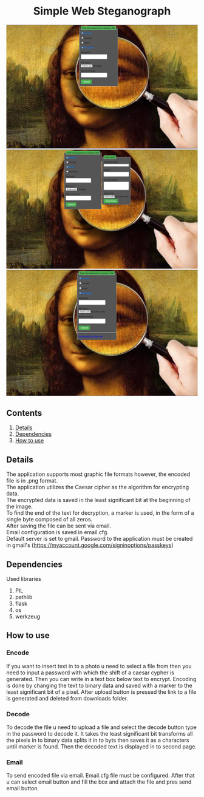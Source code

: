 <div align="center">
    <h1>Simple Web Steganograph</h1>
</div>


![](/screenshots/sc1.png)
![](/screenshots/sc2_with_email.png)
![](/screenshots/sc3_after_encoding.png)

## Contents ##
1. [Details](#details)
2. [Dependencies](#dependencies)
3. [How to use](#how_to_use)


<a name="details"></a>
## Details ##
The application supports most graphic file formats however, the encoded file is in .png format.  
The application utilizes the Caesar cipher as the algorithm for encrypting data.  
The encrypted data is saved in the least significant bit at the beginning of the image.  
To find the end of the text for decryption, a marker is used, in the form of a single byte composed of all zeros.  
After saving the file can be sent via email.  
Email configuration is saved in email.cfg.  
Default server is set to gmail. Password to the application must be created in gmail's (https://myaccount.google.com/signinoptions/passkeys) 


<a name="dependencies"></a>
## Dependencies ##
Used libraries
1. PIL
2. pathlib
3. flask
4. os
5. werkzeug


<a name="how_to_use"></a>
## How to use ##

<h3>Encode</h3>

If you want to insert text in to a photo u need to select a file from then you need to
input a password with which the shift of a caesar cypher is generated. Then you can write in a text box 
below text to encrypt. Encoding is done by changing the text to binary data and saved with a marker to the least significant bit of a pixel.
After upload button is pressed the link to a file is generated and deleted from downloads folder.

<h3>Decode</h3>

To decode the file u need to upload a file and select the decode button type in the password to decode it.
It takes the least significant bit transforms all the pixels in to binary data splits it in to byts then saves it as 
a characters until marker is found. Then the decoded text is displayed in to second page.

<h3>Email</h3>

To send encoded file via email. Email.cfg file must be configured. 
After that u can select email button and fill the box and attach the file and pres send email button.
